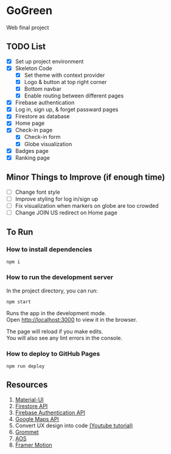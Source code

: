 # GoGreen

Web final project

## TODO List
- [x] Set up project environment
- [x] Skeleton Code
  - [x] Set theme with context provider
  - [x] Logo & button at top right corner
  - [x] Bottom navbar
  - [x] Enable routing between different pages
- [x] Firebase authentication
- [x] Log in, sign up, & forget passward pages
- [x] Firestore as database
- [x] Home page
- [x] Check-in page
  - [x] Check-in form
  - [x] Globe visualization
- [x] Badges page
- [x] Ranking page

## Minor Things to Improve (if enough time)
- [ ] Change font style
- [ ] Improve styling for log in/sign up
- [ ] Fix visualization when markers on globe are too crowded
- [ ] Change JOIN US redirect on Home page

## To Run

### How to install dependencies

`npm i`

### How to run the development server

In the project directory, you can run:

`npm start`

Runs the app in the development mode.\
Open [http://localhost:3000](http://localhost:3000) to view it in the browser.

The page will reload if you make edits.\
You will also see any lint errors in the console.

### How to deploy to GitHub Pages

`npm run deploy`

## Resources
1. [Material-UI](https://material-ui.com)
2. [Firestore API](https://firebase.google.com/docs/firestore)
3. [Firebase Authentication API](https://firebase.google.com/docs/auth/web/start)
4. [Google Maps API](https://developers.google.com/maps/gmp-get-started)
5. Convert UX design into code [(Youtube tutorial)](https://www.youtube.com/watch?v=tKzSnjWPtEw&t)
6. [Grommet](https://v2.grommet.io/)
7. [AOS](https://michalsnik.github.io/aos/)
8. [Framer Motion](https://www.framer.com/api/motion/)
